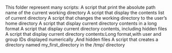 This folder represent many scripts:
A script that print the absolute path name of the current working directory 
A script that display the contents list of  current directory 
A script that changes the working directory to the user’s home directory 
A script that display current directory contents in a long format
A script that display current directory contents, including hidden files 
A script that display current directory contents:Long format,with user and group IDs displayed numerically ,And hidden files
A script that creates a directory named my_first_directory in the /tmp/ directory 
